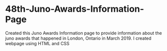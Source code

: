 # 48th-Juno-Awards-Information-Page
Created this Juno Awards Information page to provide information about the juno awards that happened in London, Ontario in March 2019. 
I created webpage using HTML and CSS
